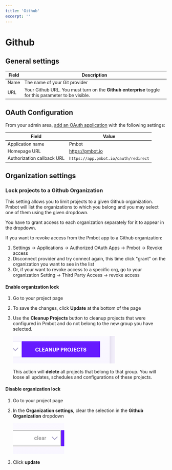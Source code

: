 ```yaml
---
title: 'Github'
excerpt: ''
---
```


# Github

## General settings

| Field | Description |
| --- | --- |
| Name | The name of your Git provider |
| URL | Your Github URL. You must turn on the **Github enterprise** toggle for this parameter to be visible. |

## OAuth Configuration

From your admin area, [add an OAuth application](https://developer.github.com/apps/building-oauth-apps/creating-an-oauth-app/) with the following settings:

| Field | Value |
| ---- | ---- |
| Application name   | Pmbot | 
| Homepage URL   | https://pmbot.io | 
| Authorization callback URL | `https://app.pmbot.io/oauth/redirect`|

## Organization settings

### Lock projects to a Github Organization

This setting allows you to limit projects to a given Github organization. Pmbot will list the organizations to which you belong and you may select one of them using the given dropdown.

<div class="blockquote" data-props='{ "mod": "warning" }'>

You have to grant access to each organization separately for it to appear in the dropdown.

</div>

If you want to revoke access from the Pmbot app to a Github organization:
1. Settings -> Applications -> Authorized OAuth Apps -> Pmbot -> Revoke access
2. Disconnect provider and try connect again, this time click "grant" on the organization you want to see in the list
3. Or, if your want to revoke access to a specific org, go to your organization Setting -> Third Party Access -> revoke access

#### Enable organization lock

1. Go to your project page
1. To save the changes, click **Update** at the bottom of the page
1. Use the **Cleanup Projects** button to cleanup projects that were configured in Pmbot and do not belong to the new group you have selected.

    ![](../../../images/git-providers/cleanup-projects.png)

    <div class="blockquote" data-props='{ "mod": "danger" }'>
    
    This action will **delete** all projects that belong to that group. You will loose all updates, schedules and configurations of these projects.
    
    </div> 

#### Disable organization lock

1. Go to your project page
1. In the **Organization settings**, clear the selection in the **Github Organization** dropdown
    
    ![](../../../images/git-providers/clear-gitlab-group-lock.png)

1. Click **update**
